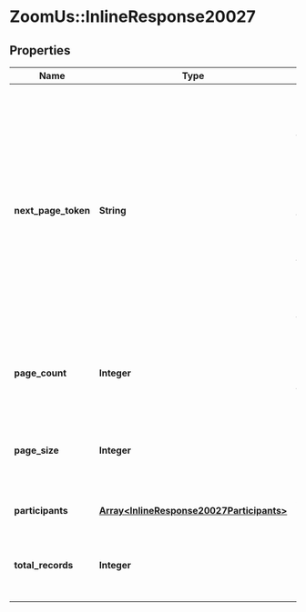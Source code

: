 # ZoomUs::InlineResponse20027

## Properties
Name | Type | Description | Notes
------------ | ------------- | ------------- | -------------
**next_page_token** | **String** | The next page token is used to paginate through large result sets. A next page token will be returned whenever the set of available results exceeds the current page size. The expiration period for this token is 15 minutes. | [optional] 
**page_count** | **Integer** | The number of pages returned for the request made. | [optional] 
**page_size** | **Integer** | The number of records returned within a single API call. | [optional] 
**participants** | [**Array&lt;InlineResponse20027Participants&gt;**](InlineResponse20027Participants.md) | Array of user objects. | [optional] 
**total_records** | **Integer** | The number of all records available across pages. | [optional] 


